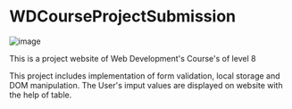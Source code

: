 # WDCourseProjectSubmission

![image](https://github.com/awezmirza/wd-course-capstone-project/assets/97522955/97c0c264-bff8-4ce6-9224-1c31ff6fca7d)


This is a project website of Web Development's Course's of level 8

This project includes implementation of form validation, local storage and DOM manipulation.
The User's imput values are displayed on website with the help of table.
